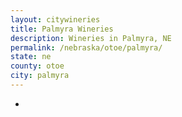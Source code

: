 ```yaml
---
layout: citywineries
title: Palmyra Wineries
description: Wineries in Palmyra, NE
permalink: /nebraska/otoe/palmyra/
state: ne
county: otoe
city: palmyra
---
```

-
